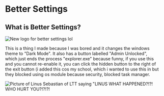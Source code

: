 # Better Settings
## What is Better Settings?

![New logo for better settings lol](https://cdn.discordapp.com/attachments/697165209759907870/1066502575010086993/cooltext427943773710345.gif)

This is a thing I made because I was bored and it changes the windows theme to "Dark Mode". It also has a button labelled "Admin Unlocked", which just ends the process "explorer.exe" because funny, if you use this and you cannot re-enable it, you can click the hidden button to the right of the exit button (i added this cos my school, which i wanted to use this in but they blocked using os module because security, blocked task manager.

![Picture of Linus Sebastian of LTT saying "LINUS WHAT HAPPENED?!?! WHO HURT YOU?!?!?!](https://cdn.discordapp.com/attachments/697165209759907870/1066502028475510894/lmao.png)


